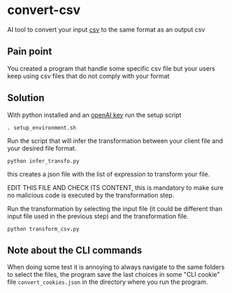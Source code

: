 # convert-csv
AI tool to convert your input [csv](https://www.ietf.org/rfc/rfc4180.txt) to the same format as an output csv 

## Pain point
You created a program that handle some specific csv file but your users keep using csv files that do not comply with your format  

## Solution 
With python installed and an [openAI key](./private/keys.json) run the setup script
```
. setup_environment.sh
```  

Run the script that will infer the transformation between your client file and your desired file format.

```
python infer_transfo.py
```

this creates a json file with the list of expression to transform your file.

EDIT THIS FILE AND CHECK ITS CONTENT, this is mandatory to make sure no malicious code is executed by the transformation step.  

Run the transformation by selecting the input file (it could be different than input file used in the previous step) and the transformation file.
```
python transform_csv.py
```

## Note about the CLI commands

When doing some test it is annoying to always navigate to the same folders to select the files, the program save the last choices in some "CLI cookie" file `convert_cookies.json` in the directory where you run the program.